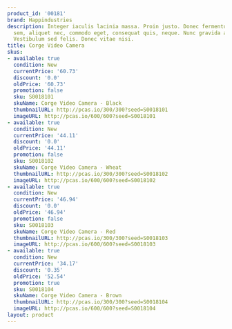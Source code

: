 ```yaml
---
product_id: '00181'
brand: Happindustries
description: Integer iaculis lacinia massa. Proin justo. Donec fermentum. Duis sapien
  sem, aliquet nec, commodo eget, consequat quis, neque. Nunc gravida arcu eget nunc.
  Vestibulum sed felis. Donec vitae nisi.
title: Corge Video Camera
skus:
- available: true
  condition: New
  currentPrice: '60.73'
  discount: '0.0'
  oldPrice: '60.73'
  promotion: false
  sku: S0018101
  skuName: Corge Video Camera - Black
  thumbnailURL: http://pcas.io/300/300?seed=S0018101
  imageURL: http://pcas.io/600/600?seed=S0018101
- available: true
  condition: New
  currentPrice: '44.11'
  discount: '0.0'
  oldPrice: '44.11'
  promotion: false
  sku: S0018102
  skuName: Corge Video Camera - Wheat
  thumbnailURL: http://pcas.io/300/300?seed=S0018102
  imageURL: http://pcas.io/600/600?seed=S0018102
- available: true
  condition: New
  currentPrice: '46.94'
  discount: '0.0'
  oldPrice: '46.94'
  promotion: false
  sku: S0018103
  skuName: Corge Video Camera - Red
  thumbnailURL: http://pcas.io/300/300?seed=S0018103
  imageURL: http://pcas.io/600/600?seed=S0018103
- available: true
  condition: New
  currentPrice: '34.17'
  discount: '0.35'
  oldPrice: '52.54'
  promotion: true
  sku: S0018104
  skuName: Corge Video Camera - Brown
  thumbnailURL: http://pcas.io/300/300?seed=S0018104
  imageURL: http://pcas.io/600/600?seed=S0018104
layout: product
---
```

